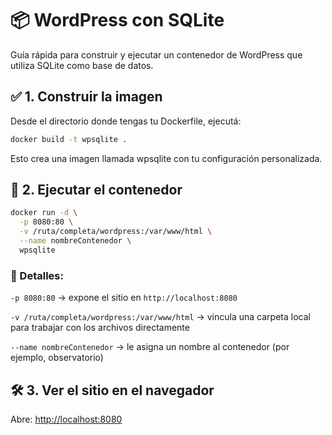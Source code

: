 # 📦 WordPress con SQLite
Guía rápida para construir y ejecutar un contenedor de WordPress que utiliza SQLite como base de datos.

## ✅ 1. Construir la imagen
Desde el directorio donde tengas tu Dockerfile, ejecutá:

```bash
docker build -t wpsqlite .
```

Esto crea una imagen llamada wpsqlite con tu configuración personalizada.

## 🚀 2. Ejecutar el contenedor
```bash
docker run -d \
  -p 8080:80 \
  -v /ruta/completa/wordpress:/var/www/html \
  --name nombreContenedor \
  wpsqlite
```

### 📌 Detalles:

`-p 8080:80` → expone el sitio en `http://localhost:8080`

`-v /ruta/completa/wordpress:/var/www/html` → vincula una carpeta local para trabajar con los archivos directamente

`--name nombreContenedor` → le asigna un nombre al contenedor (por ejemplo, observatorio)

## 🛠️ 3. Ver el sitio en el navegador
Abre: [http://localhost:8080](http://localhost:8080)